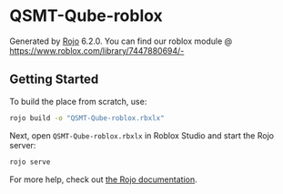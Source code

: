 # QSMT-Qube-roblox
Generated by [Rojo](https://github.com/rojo-rbx/rojo) 6.2.0.
You can find our roblox module @ https://www.roblox.com/library/7447880694/-

## Getting Started
To build the place from scratch, use:

```bash
rojo build -o "QSMT-Qube-roblox.rbxlx"
```

Next, open `QSMT-Qube-roblox.rbxlx` in Roblox Studio and start the Rojo server:

```bash
rojo serve
```

For more help, check out [the Rojo documentation](https://rojo.space/docs).